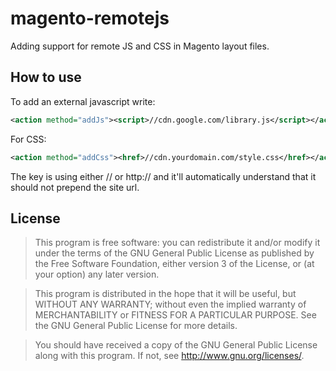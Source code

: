 magento-remotejs
================

Adding support for remote JS and CSS in Magento layout files.

How to use
----------

To add an external javascript write:
```xml
<action method="addJs"><script>//cdn.google.com/library.js</script></action>
```

For CSS:
```xml
<action method="addCss"><href>//cdn.yourdomain.com/style.css</href></action>
```

The key is using either // or http:// and it'll automatically understand that it should not prepend the site url.

License
-------

> This program is free software: you can redistribute it and/or modify
  it under the terms of the GNU General Public License as published by
  the Free Software Foundation, either version 3 of the License, or
  (at your option) any later version.

> This program is distributed in the hope that it will be useful,
  but WITHOUT ANY WARRANTY; without even the implied warranty of
  MERCHANTABILITY or FITNESS FOR A PARTICULAR PURPOSE.  See the
  GNU General Public License for more details.

> You should have received a copy of the GNU General Public License
  along with this program.  If not, see <http://www.gnu.org/licenses/>.
